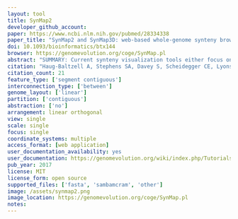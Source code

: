 ```yaml
---
layout: tool 
title: SynMap2
developer_github_account: 
paper: https://www.ncbi.nlm.nih.gov/pubmed/28334338
paper_title: "SynMap2 and SynMap3D: web-based whole-genome synteny browsers."
doi: 10.1093/bioinformatics/btx144
browser: https://genomevolution.org/coge/SynMap.pl
abstract: "SUMMARY: Current synteny visualization tools either focus on small regions of sequence and do not illustrate genome-wide trends, or are complicated to use and create visualizations that are difficult to interpret. To address this challenge, The Comparative Genomics Platform (CoGe) has developed two web-based tools to visualize synteny across whole genomes. SynMap2 and SynMap3D allow researchers to explore whole genome synteny patterns (across two or three genomes, respectively) in responsive, web-based visualization and virtual reality environments. Both tools have access to the extensive CoGe genome database (containing over 30 000 genomes) as well as the option for users to upload their own data. By leveraging modern web technologies there is no installation required, making the tools widely accessible and easy to use. AVAILABILITY AND IMPLEMENTATION: Both tools are open source (MIT license) and freely available for use online through CoGe ( https://genomevolution.org ). SynMap2 and SynMap3D can be accessed at http://genomevolution.org/coge/SynMap.pl and http://genomevolution.org/coge/SynMap3D.pl , respectively. Source code is available: https://github.com/LyonsLab/coge ."
citation: "Haug-Baltzell A, Stephens SA, Davey S, Scheidegger CE, Lyons E. SynMap2 and SynMap3D: web-based whole-genome synteny browsers. Bioinformatics. academic.oup.com; 2017;33: 2197–2198."
citation_count: 21
feature_type: ['segment contiguous']
interconnection_type: ['between']
genome_layout: ['linear']
partition: ['contiguous']
abstraction: ['no']
arrangement: linear orthogonal
view: single
scale: single
focus: single
coordinate_systems: multiple
access_format: [web application]
user_documentation_availability: yes
user_documentation: https://genomevolution.org/wiki/index.php/Tutorials
pub_year: 2017
license: MIT
license_form: open source
supported_files: ['fasta', 'sambamcram', 'other']
image: /assets/synmap2.png
image_location: https://genomevolution.org/coge/SynMap.pl
notes: 
---
```

